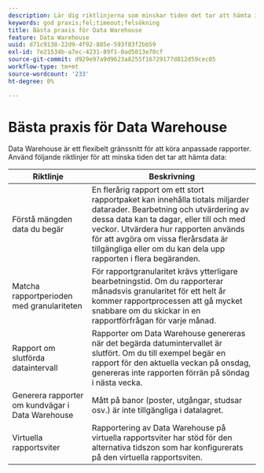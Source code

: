 ```yaml
---
description: Lär dig riktlinjerna som minskar tiden det tar att hämta in data från Datan Warehouse.
keywords: god praxis;fel;timeout;felsökning
title: Bästa praxis för Data Warehouse
feature: Data Warehouse
uuid: d71c9138-22d9-4f92-885e-593f83f2bb59
exl-id: 7e21534b-a7ec-4231-89f1-0ad5013e70cf
source-git-commit: d929e97a9d9623a8255f16729177d812d59cec05
workflow-type: tm+mt
source-wordcount: '233'
ht-degree: 0%

---
```


# Bästa praxis för Data Warehouse

Data Warehouse är ett flexibelt gränssnitt för att köra anpassade rapporter. Använd följande riktlinjer för att minska tiden det tar att hämta data:

| Riktlinje | Beskrivning |
|--- |--- |
| Förstå mängden data du begär | En flerårig rapport om ett stort rapportpaket kan innehålla tiotals miljarder datarader. Bearbetning och utvärdering av dessa data kan ta dagar, eller till och med veckor. Utvärdera hur rapporten används för att avgöra om vissa flerårsdata är tillgängliga eller om du kan dela upp rapporten i flera begäranden. |
| Matcha rapportperioden med granulariteten | För rapportgranularitet krävs ytterligare bearbetningstid. Om du rapporterar månadsvis granularitet för ett helt år kommer rapportprocessen att gå mycket snabbare om du skickar in en rapportförfrågan för varje månad. |
| Rapport om slutförda dataintervall | Rapporter om Data Warehouse genereras när det begärda datumintervallet är slutfört. Om du till exempel begär en rapport för den aktuella veckan på onsdag, genereras inte rapporten förrän på söndag i nästa vecka. |
| Generera rapporter om kundvägar i Data Warehouse | Mått på banor (poster, utgångar, studsar osv.) är inte tillgängliga i datalagret. |
| Virtuella rapportsviter | Rapportering av Data Warehouse på virtuella rapportsviter har stöd för den alternativa tidszon som har konfigurerats på den virtuella rapportsviten. |

